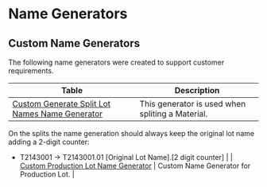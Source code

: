 # Name Generators

## Custom Name Generators

The following name generators were created to support customer requirements.

| Table                     | Description       |
| ------                    | ------            |
| [Custom Generate Split Lot Names Name Generator](/AMSOsram/techspec>artifacts>namegenerators>CustomGenerateSplitLotNamesNameGenerator) | This generator is used when spliting a Material.

On the splits the name generation should always keep the original lot name adding a 2-digit counter:

* T2143001 -> T2143001.01 [Original Lot Name].[2 digit counter] |
| [Custom Production Lot Name Generator](/AMSOsram/techspec>artifacts>namegenerators>CustomProductionLotNameGenerator) | Custom Name Generator for Production Lot. |


